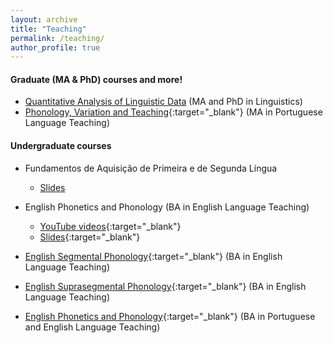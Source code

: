 ```yaml
---
layout: archive
title: "Teaching"
permalink: /teaching/
author_profile: true
---
```


#### Graduate (MA \& PhD) courses and more!
- [Quantitative Analysis of Linguistic Data](https://ronaldolimajr.github.io/quant-data-analysis) (MA and PhD in Linguistics)
- [Phonology, Variation and Teaching](http://ronaldolimajr.github.io/files/FonVarEns2021.1.pdf){:target="_blank"} (MA in Portuguese Language Teaching)


#### Undergraduate courses
- Fundamentos de Aquisição de Primeira e de Segunda Língua
    + [Slides](/Fund-Aquis/)

- English Phonetics and Phonology (BA in English Language Teaching)
    + [YouTube videos](https://youtube.com/playlist?list=PLzkA7H-mNfYjuQEAm5NPRdMtfdrF4mdJw){:target="_blank"}
    + [Slides](https://github.com/ronaldolimajr/englishPhonPhon){:target="_blank"}

- [English Segmental Phonology](http://ronaldolimajr.github.io/files/FonologiaSegmental2021.1.pdf){:target="_blank"} (BA in English Language Teaching)

- [English Suprasegmental Phonology](http://ronaldolimajr.github.io/files/FonSupra-programa-2021.2.pdf){:target="_blank"} (BA in English Language Teaching)

- [English Phonetics and Phonology](http://ronaldolimajr.github.io/files/FonéticaFonologia2021.1.pdf){:target="_blank"} (BA in Portuguese and English Language Teaching)


<!--

{% include base_path %}

{% for post in site.teaching reversed %}
  {% include archive-single.html %}
{% endfor %}

-->
